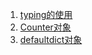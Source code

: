 1. [typing的使用](https://blog.csdn.net/Dontla/article/details/131711339)
2. [Counter对象](https://blog.csdn.net/weixin_67683316/article/details/127079849)
3. [defaultdict对象](https://blog.csdn.net/qq_39478403/article/details/105746952)